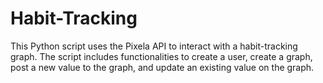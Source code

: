 # Habit-Tracking
This Python script uses the Pixela API to interact with a habit-tracking graph. The script includes functionalities to create a user, create a graph, post a new value to the graph, and update an existing value on the graph.
